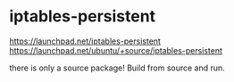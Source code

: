 # iptables-persistent
https://launchpad.net/iptables-persistent
https://launchpad.net/ubuntu/+source/iptables-persistent

there is only a source package! Build from source and run.
